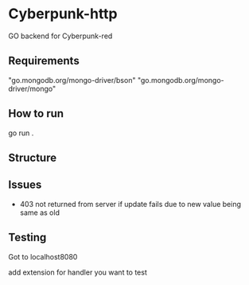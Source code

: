 # Cyberpunk-http

GO backend for Cyberpunk-red

## Requirements

"go.mongodb.org/mongo-driver/bson"
"go.mongodb.org/mongo-driver/mongo"

## How to run

go run .

## Structure

## Issues

- 403 not returned from server if update fails due to new value being same as old

## Testing

Got to localhost8080

add extension for handler you want to test
